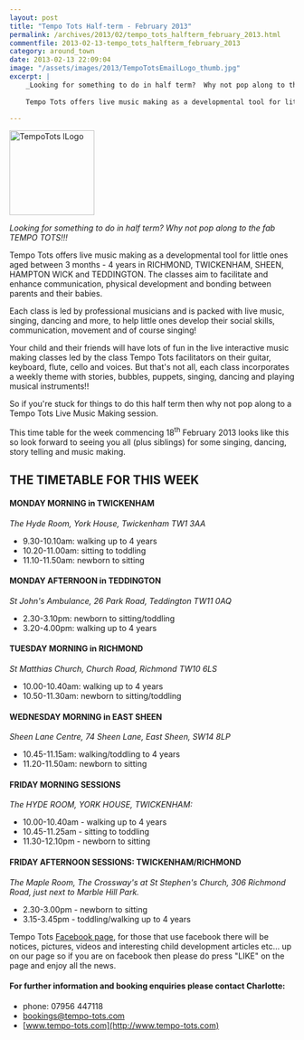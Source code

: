 ```yaml
---
layout: post
title: "Tempo Tots Half-term - February 2013"
permalink: /archives/2013/02/tempo_tots_halfterm_february_2013.html
commentfile: 2013-02-13-tempo_tots_halfterm_february_2013
category: around_town
date: 2013-02-13 22:09:04
image: "/assets/images/2013/TempoTotsEmailLogo_thumb.jpg"
excerpt: |
    _Looking for something to do in half term?  Why not pop along to the fab TEMPO TOTS!!!_
    
    Tempo Tots offers live music making as a developmental tool for little ones aged between 3 months - 4 years in RICHMOND, TWICKENHAM, SHEEN, HAMPTON WICK and TEDDINGTON. The classes aim to facilitate and enhance communication,  physical development and bonding between parents and their babies.

---
```


<a href="/assets/images/2013/TempoTotsEmailLogo.jpg" title="See larger version of - TempoTots lLogo"><img src="/assets/images/2013/TempoTotsEmailLogo_thumb.jpg" width="150" height="150" alt="TempoTots lLogo" class=" right" /></a>

*Looking for something to do in half term? Why not pop along to the fab TEMPO TOTS!!!*

Tempo Tots offers live music making as a developmental tool for little ones aged between 3 months - 4 years in RICHMOND, TWICKENHAM, SHEEN, HAMPTON WICK and TEDDINGTON. The classes aim to facilitate and enhance communication, physical development and bonding between parents and their babies.

Each class is led by professional musicians and is packed with live music, singing, dancing and more, to help little ones develop their social skills, communication, movement and of course singing!

Your child and their friends will have lots of fun in the live interactive music making classes led by the class Tempo Tots facilitators on their guitar, keyboard, flute, cello and voices. But that's not all, each class incorporates a weekly theme with stories, bubbles, puppets, singing, dancing and playing musical instruments!!

So if you're stuck for things to do this half term then why not pop along to a Tempo Tots Live Music Making session.

This time table for the week commencing 18<sup>th</sup> February 2013 looks like this so look forward to seeing you all (plus siblings) for some singing, dancing, story telling and music making.

THE TIMETABLE FOR THIS WEEK
---------------------------

#### MONDAY MORNING in TWICKENHAM

*The Hyde Room, York House, Twickenham TW1 3AA*

-   9.30-10.10am: walking up to 4 years
-   10.20-11.00am: sitting to toddling
-   11.10-11.50am: newborn to sitting

#### MONDAY AFTERNOON in TEDDINGTON

*St John's Ambulance, 26 Park Road, Teddington TW11 0AQ*

-   2.30-3.10pm: newborn to sitting/toddling
-   3.20-4.00pm: walking up to 4 years

#### TUESDAY MORNING in RICHMOND

*St Matthias Church, Church Road, Richmond TW10 6LS*

-   10.00-10.40am: walking up to 4 years
-   10.50-11.30am: newborn to sitting/toddling

#### WEDNESDAY MORNING in EAST SHEEN

*Sheen Lane Centre, 74 Sheen Lane, East Sheen, SW14 8LP*

-   10.45-11.15am: walking/toddling to 4 years
-   11.20-11.50am: newborn to sitting

#### FRIDAY MORNING SESSIONS

*The HYDE ROOM, YORK HOUSE, TWICKENHAM:*

-   10.00-10.40am - walking up to 4 years
-   10.45-11.25am - sitting to toddling
-   11.30-12.10pm - newborn to sitting

#### FRIDAY AFTERNOON SESSIONS: TWICKENHAM/RICHMOND

*The Maple Room, The Crossway's at St Stephen's Church, 306 Richmond Road, just next to Marble Hill Park.*

-   2.30-3.00pm - newborn to sitting
-   3.15-3.45pm - toddling/walking up to 4 years

Tempo Tots [Facebook page](http://www.facebook.com/pages/Tempo-Tots/336318933059797), for those that use facebook there will be notices, pictures, videos and interesting child development articles etc... up on our page so if you are on facebook then please do press "LIKE" on the page and enjoy all the news.

#### For further information and booking enquiries please contact Charlotte:

-   phone: 07956 447118
-   <bookings@tempo-tots.com>
-   [www.tempo-tots.com](http://www.tempo-tots.com)
